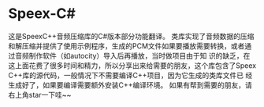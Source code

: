 # Speex-C#
这是SpeexC++音频压缩库的C#版本部分功能翻译。
类库实现了音频数据的压缩和解压缩并提供了使用示例程序，生成的PCM文件如果要播放需要转换，或者通过音频制作软件（如autocity）导入后再播放，当时做项目由于知
识的缺乏，在这上面花费了很多时间和精力，所以分享出来给需要的朋友，这个库包含了Speex C++库的源代码，一般情况下不需要编译C++项目，因为它生成的类库文件已
经生成好了，如果要编译需要额外安装C++编译环境。
如果有帮到需要的朋友，请右上角star一下哇~~

